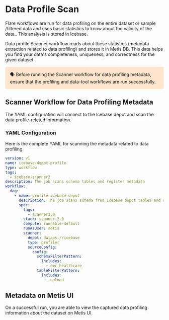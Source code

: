 # Data Profile Scan

Flare workflows are run for data profiling on the entire dataset or sample /filtered data and uses basic statistics to know about the validity of the data.. This analysis is stored in Icebase. 

Data profile Scanner workflow reads about these statistics (metadata extraction related to data profiling) and stores it in Metis DB. This data helps you find your data's completeness, uniqueness, and correctness for the given dataset.

<aside style="background-color:#FFE5CC; padding:15px; border-radius:5px;">
🗣️ Before running the Scanner workflow for data profiling metadata, ensure that the profiling and data-tool workflows are run successfully.
</aside>

## Scanner Workflow for Data Profiling Metadata

The YAML configuration will connect to the Icebase depot and scan the data profile-related information.

### **YAML Configuration**

Here is the complete YAML for scanning the metadata related to data profiling. 

```yaml
version: v1
name: icebase-depot-profile
type: workflow
tags:
  - icebase-scanner2
description: The job scans schema tables and register metadata
workflow:
  dag:
    - name: profile-icebase-depot
      description: The job scans schema from icebase depot tables and register metadata to metis2
      spec:
        tags:
          - scanner2.0
        stack: scanner:2.0
        compute: runnable-default
        runAsUser: metis
        scanner:
          depot: dataos://icebase
          type: profiler
          sourceConfig:
            config:
              schemaFilterPattern:
                includes:
                  - emr_healthcare
              tableFilterPattern:
                includes:
                  - upload
```

## Metadata on Metis UI

On a successful run, you are able to view the captured data profiling information about the dataset on Metis UI.